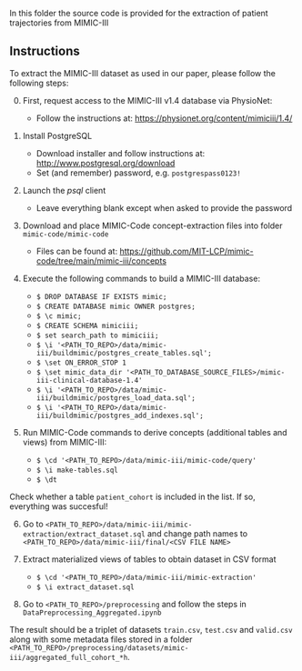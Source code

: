 In this folder the source code is provided for the extraction of patient trajectories from MIMIC-III

## Instructions
To extract the MIMIC-III dataset as used in our paper, please follow the following steps:

0. First, request access to the MIMIC-III v1.4 database via PhysioNet: 
    - Follow the instructions at: https://physionet.org/content/mimiciii/1.4/

1. Install PostgreSQL 
    -  Download installer and follow instructions at: http://www.postgresql.org/download
    -  Set (and remember) password, e.g. `postgrespass0123!`

2. Launch the *psql* client
    - Leave everything blank except when asked to provide the password
    
3. Download and place MIMIC-Code concept-extraction files into folder `mimic-code/mimic-code`
    - Files can be found at: https://github.com/MIT-LCP/mimic-code/tree/main/mimic-iii/concepts

4. Execute the following commands to build a MIMIC-III database:
   - `$ DROP DATABASE IF EXISTS mimic;`
   - `$ CREATE DATABASE mimic OWNER postgres;`
   - `$ \c mimic;`
   - `$ CREATE SCHEMA mimiciii;`
   - `$ set search_path to mimiciii;`
   - `$ \i '<PATH_TO_REPO>/data/mimic-iii/buildmimic/postgres_create_tables.sql';`
   - `$ \set ON_ERROR_STOP 1`
   - `$ \set mimic_data_dir '<PATH_TO_DATABASE_SOURCE_FILES>/mimic-iii-clinical-database-1.4'`
   - `$ \i '<PATH_TO_REPO>/data/mimic-iii/buildmimic/postgres_load_data.sql';`
   - `$ \i '<PATH_TO_REPO>/data/mimic-iii/buildmimic/postgres_add_indexes.sql';`

5. Run MIMIC-Code commands to derive concepts (additional tables and views) from MIMIC-III:
   - `$ \cd '<PATH_TO_REPO>/data/mimic-iii/mimic-code/query'`
   - `$ \i make-tables.sql`
   - `$ \dt`

Check whether a table `patient_cohort` is included in the list. If so, everything was succesful!

6. Go to `<PATH_TO_REPO>/data/mimic-iii/mimic-extraction/extract_dataset.sql` and change path names to `<PATH_TO_REPO>/data/mimic-iii/final/<CSV FILE NAME>`

7. Extract materialized views of tables to obtain dataset in CSV format
   - `$ \cd '<PATH_TO_REPO>/data/mimic-iii/mimic-extraction'`
   - `$ \i extract_dataset.sql`
   
8. Go to `<PATH_TO_REPO>/preprocessing` and follow the steps in `DataPreprocessing_Aggregated.ipynb`

The result should be a triplet of datasets `train.csv`, `test.csv` and `valid.csv` along with some metadata files stored in a folder `<PATH_TO_REPO>/preprocessing/datasets/mimic-iii/aggregated_full_cohort_*h`.
    
    
